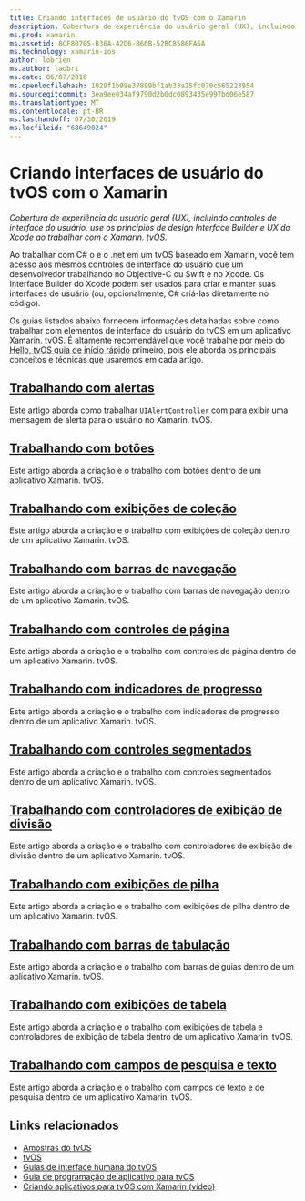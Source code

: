 ```yaml
---
title: Criando interfaces de usuário do tvOS com o Xamarin
description: Cobertura de experiência do usuário geral (UX), incluindo controles de interface do usuário, use os princípios de design Interface Builder e UX do Xcode ao trabalhar com o Xamarin. tvOS.
ms.prod: xamarin
ms.assetid: 8CF80705-B36A-42D6-B66B-52BC8586FA5A
ms.technology: xamarin-ios
author: lobrien
ms.author: laobri
ms.date: 06/07/2016
ms.openlocfilehash: 1029f1b99e37899bf1ab33a25fc070c565223954
ms.sourcegitcommit: 3ea9ee034af9790d2b0dc0893435e997bd06e587
ms.translationtype: MT
ms.contentlocale: pt-BR
ms.lasthandoff: 07/30/2019
ms.locfileid: "68649024"
---
```

# <a name="building-tvos-user-interfaces-with-xamarin"></a>Criando interfaces de usuário do tvOS com o Xamarin

_Cobertura de experiência do usuário geral (UX), incluindo controles de interface do usuário, use os princípios de design Interface Builder e UX do Xcode ao trabalhar com o Xamarin. tvOS._

Ao trabalhar com C# o e o .net em um tvOS baseado em Xamarin, você tem acesso aos mesmos controles de interface do usuário que um desenvolvedor trabalhando no Objective-C ou Swift e no Xcode. Os Interface Builder do Xcode podem ser usados para criar e manter suas interfaces de usuário (ou, opcionalmente, C# criá-las diretamente no código).

Os guias listados abaixo fornecem informações detalhadas sobre como trabalhar com elementos de interface do usuário do tvOS em um aplicativo Xamarin. tvOS. É altamente recomendável que você trabalhe por meio do [Hello, tvOS guia de início rápido](~/ios/tvos/get-started/hello-tvos.md) primeiro, pois ele aborda os principais conceitos e técnicas que usaremos em cada artigo.

## <a name="working-with-alertsiostvosuser-interfacealertsmd"></a>[Trabalhando com alertas](~/ios/tvos/user-interface/alerts.md)

Este artigo aborda como trabalhar `UIAlertController` com para exibir uma mensagem de alerta para o usuário no Xamarin. tvOS.

## <a name="working-with-buttonsiostvosuser-interfacebuttonsmd"></a>[Trabalhando com botões](~/ios/tvos/user-interface/buttons.md)

Este artigo aborda a criação e o trabalho com botões dentro de um aplicativo Xamarin. tvOS.

## <a name="working-with-collection-viewsiostvosuser-interfacecollection-viewsmd"></a>[Trabalhando com exibições de coleção](~/ios/tvos/user-interface/collection-views.md)

Este artigo aborda a criação e o trabalho com exibições de coleção dentro de um aplicativo Xamarin. tvOS.

## <a name="working-with-navigation-barsiostvosuser-interfacenavigation-barsmd"></a>[Trabalhando com barras de navegação](~/ios/tvos/user-interface/navigation-bars.md)

Este artigo aborda a criação e o trabalho com barras de navegação dentro de um aplicativo Xamarin. tvOS.

## <a name="working-with-page-controlsiostvosuser-interfacepage-controlsmd"></a>[Trabalhando com controles de página](~/ios/tvos/user-interface/page-controls.md)

Este artigo aborda a criação e o trabalho com controles de página dentro de um aplicativo Xamarin. tvOS.

## <a name="working-with-progress-indicatorsiostvosuser-interfaceprogress-indicatorsmd"></a>[Trabalhando com indicadores de progresso](~/ios/tvos/user-interface/progress-indicators.md)

Este artigo aborda a criação e o trabalho com indicadores de progresso dentro de um aplicativo Xamarin. tvOS.

## <a name="working-with-segmented-controlsiostvosuser-interfacesegmented-controlsmd"></a>[Trabalhando com controles segmentados](~/ios/tvos/user-interface/segmented-controls.md)

Este artigo aborda a criação e o trabalho com controles segmentados dentro de um aplicativo Xamarin. tvOS.

## <a name="working-with-split-view-controllersiostvosuser-interfacesplit-viewsmd"></a>[Trabalhando com controladores de exibição de divisão](~/ios/tvos/user-interface/split-views.md)

Este artigo aborda a criação e o trabalho com controladores de exibição de divisão dentro de um aplicativo Xamarin. tvOS.

## <a name="working-with-stack-viewsiostvosuser-interfacestacked-viewsmd"></a>[Trabalhando com exibições de pilha](~/ios/tvos/user-interface/stacked-views.md)

Este artigo aborda a criação e o trabalho com exibições de pilha dentro de um aplicativo Xamarin. tvOS.

## <a name="working-with-tab-barsiostvosuser-interfacetab-barsmd"></a>[Trabalhando com barras de tabulação](~/ios/tvos/user-interface/tab-bars.md)

Este artigo aborda a criação e o trabalho com barras de guias dentro de um aplicativo Xamarin. tvOS.

## <a name="working-with-table-viewsiostvosuser-interfacetable-viewsmd"></a>[Trabalhando com exibições de tabela](~/ios/tvos/user-interface/table-views.md)

Este artigo aborda a criação e o trabalho com exibições de tabela e controladores de exibição de tabela dentro de um aplicativo Xamarin. tvOS.

## <a name="working-with-text-and-search-fieldsiostvosuser-interfacetext-fields-and-searchmd"></a>[Trabalhando com campos de pesquisa e texto](~/ios/tvos/user-interface/text-fields-and-search.md)

Este artigo aborda a criação e o trabalho com campos de texto e de pesquisa dentro de um aplicativo Xamarin. tvOS.



## <a name="related-links"></a>Links relacionados

- [Amostras do tvOS](https://docs.microsoft.com/samples/browse/?products=xamarin&term=Xamarin.iOS+tvOS)
- [tvOS](https://developer.apple.com/tvos/)
- [Guias de interface humana do tvOS](https://developer.apple.com/tvos/human-interface-guidelines/)
- [Guia de programação de aplicativo para tvOS](https://developer.apple.com/library/prerelease/tvos/documentation/General/Conceptual/AppleTV_PG/)
- [Criando aplicativos para tvOS com Xamarin (vídeo)](https://university.xamarin.com/lightninglectures/tvos-with-xamarin)
